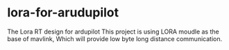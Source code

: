# lora-for-arudupilot
The Lora RT design for ardupilot
This project is using LORA moudle as the base of mavlink, Which will provide low byte long distance communication.
